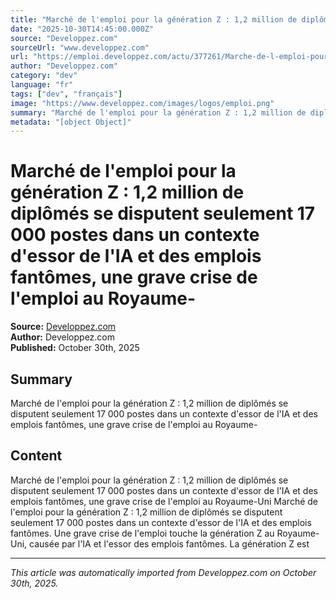 ```yaml
---
title: "Marché de l'emploi pour la génération Z : 1,2 million de diplômés se disputent seulement 17 000 postes dans un contexte d'essor de l'IA et des emplois fantômes, une grave crise de l'emploi au Royaume-"
date: "2025-10-30T14:45:00.000Z"
source: "Developpez.com"
sourceUrl: "www.developpez.com"
url: "https://emploi.developpez.com/actu/377261/Marche-de-l-emploi-pour-la-generation-Z-1-2-million-de-diplomes-se-disputent-seulement-17-000-postes-dans-un-contexte-d-essor-de-l-IA-et-des-emplois-fantomes-une-grave-crise-de-l-emploi-au-Royaume-Uni/"
author: "Developpez.com"
category: "dev"
language: "fr"
tags: ["dev", "français"]
image: "https://www.developpez.com/images/logos/emploi.png"
summary: "Marché de l'emploi pour la génération Z : 1,2 million de diplômés se disputent seulement 17 000 postes dans un contexte d'essor de l'IA et des emplois fantômes, une grave crise de l'emploi au Royaume-"
metadata: "[object Object]"
---
```


# Marché de l'emploi pour la génération Z : 1,2 million de diplômés se disputent seulement 17 000 postes dans un contexte d'essor de l'IA et des emplois fantômes, une grave crise de l'emploi au Royaume-

**Source:** [Developpez.com](https://emploi.developpez.com/actu/377261/Marche-de-l-emploi-pour-la-generation-Z-1-2-million-de-diplomes-se-disputent-seulement-17-000-postes-dans-un-contexte-d-essor-de-l-IA-et-des-emplois-fantomes-une-grave-crise-de-l-emploi-au-Royaume-Uni/)  
**Author:** Developpez.com  
**Published:** October 30th, 2025  

## Summary

Marché de l'emploi pour la génération Z : 1,2 million de diplômés se disputent seulement 17 000 postes dans un contexte d'essor de l'IA et des emplois fantômes, une grave crise de l'emploi au Royaume-

## Content

Marché de l'emploi pour la génération Z : 1,2 million de diplômés se disputent seulement 17 000 postes dans un contexte d'essor de l'IA et des emplois fantômes, une grave crise de l'emploi au Royaume-Uni Marché de l'emploi pour la génération Z : 1,2 million de diplômés se disputent seulement 17 000 postes dans un contexte d'essor de l'IA et des emplois fantômes. Une grave crise de l'emploi touche la génération Z au Royaume-Uni, causée par l'IA et l'essor des emplois fantômes. La génération Z est

---

*This article was automatically imported from Developpez.com on October 30th, 2025.*

